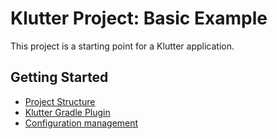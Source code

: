 # Klutter Project: Basic Example

This project is a starting point for a Klutter application.


## Getting Started

- [Project Structure](../docs/doc_project_structure.md)
- [Klutter Gradle Plugin](../docs/doc_gradle_plugin.md)  
- [Configuration management](../docs/doc_configuration_management.md)


